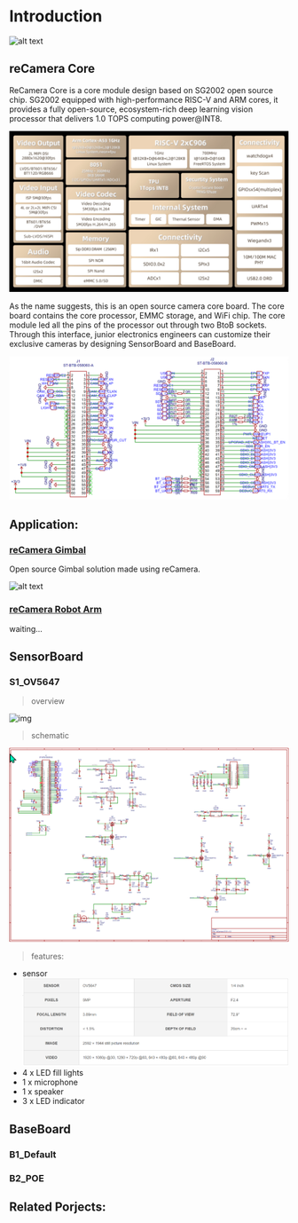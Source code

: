 # Introduction

![alt text](./statics/reCamera-1.png)

## reCamera Core

ReCamera Core is a core module design based on SG2002 open source chip.
SG2002 equipped with high-performance RISC-V and ARM cores, it provides a fully open-source, ecosystem-rich deep learning vision processor that delivers 1.0 TOPS computing power@INT8.

![alt text](./statics/SG2002.png)

As the name suggests, this is an open source camera core board. The core board contains the core processor, EMMC storage, and WiFi chip. The core module led all the pins of the processor out through two BtoB sockets.
Through this interface, junior electronics engineers can customize their exclusive cameras by designing SensorBoard and BaseBoard.

![alt text](./statics/BTB_Connector.png)


## Application:

### [reCamera Gimbal](./reCamera_Gimbal/readme.md)

Open source Gimbal solution made using reCamera.

![alt text](./statics/reCamera-Gimbal.png)


### [reCamera Robot Arm](./reCamera_Robot_Arm/readme.md)

waiting...

## SensorBoard

### S1_OV5647

> overview
> 
![img](./statics/S1_ov5647.png)

>schematic

![img](./statics/S1_ov5647_Sch.png)

> features:

- sensor
![alt text](./statics/S101_features.png)
- 4 x LED fill lights
- 1 x microphone
- 1 x speaker
- 3 x LED indicator

## BaseBoard
### B1_Default

### B2_POE





## Related Porjects:

